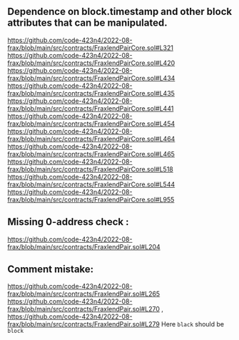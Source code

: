 ## Dependence on block.timestamp and other block attributes that can be manipulated.
https://github.com/code-423n4/2022-08-frax/blob/main/src/contracts/FraxlendPairCore.sol#L321
https://github.com/code-423n4/2022-08-frax/blob/main/src/contracts/FraxlendPairCore.sol#L420
https://github.com/code-423n4/2022-08-frax/blob/main/src/contracts/FraxlendPairCore.sol#L434
https://github.com/code-423n4/2022-08-frax/blob/main/src/contracts/FraxlendPairCore.sol#L435
https://github.com/code-423n4/2022-08-frax/blob/main/src/contracts/FraxlendPairCore.sol#L441
https://github.com/code-423n4/2022-08-frax/blob/main/src/contracts/FraxlendPairCore.sol#L454
https://github.com/code-423n4/2022-08-frax/blob/main/src/contracts/FraxlendPairCore.sol#L464
https://github.com/code-423n4/2022-08-frax/blob/main/src/contracts/FraxlendPairCore.sol#L465
https://github.com/code-423n4/2022-08-frax/blob/main/src/contracts/FraxlendPairCore.sol#L518
https://github.com/code-423n4/2022-08-frax/blob/main/src/contracts/FraxlendPairCore.sol#L544
https://github.com/code-423n4/2022-08-frax/blob/main/src/contracts/FraxlendPairCore.sol#L955

## Missing 0-address check :
https://github.com/code-423n4/2022-08-frax/blob/main/src/contracts/FraxlendPair.sol#L204

## Comment mistake:
https://github.com/code-423n4/2022-08-frax/blob/main/src/contracts/FraxlendPair.sol#L265
https://github.com/code-423n4/2022-08-frax/blob/main/src/contracts/FraxlendPair.sol#L270 ,
https://github.com/code-423n4/2022-08-frax/blob/main/src/contracts/FraxlendPair.sol#L279
Here `black` should be `block`


